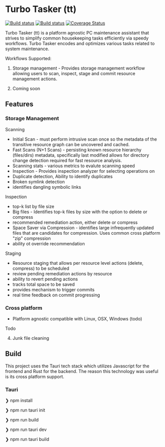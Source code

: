 # Turbo Tasker (tt)
[![Build status](https://github.com/toaler/turbo-tasker/actions/workflows/rust.yml/badge.svg)](https://github.com/toaler/turbo-tasker/actions)
[![Build status](https://github.com/toaler/turbo-tasker/actions/workflows/rust-clippy.yml/badge.svg)](https://github.com/toaler/turbo-tasker/actions)
[![Coverage Status](https://coveralls.io/repos/github/toaler/turbo-tasker/badge.svg?branch=main)](https://coveralls.io/github/toaler/turbo-tasker?branch=main)

Turbo Tasker (tt) is a platform agnostic PC maintenance assistant that strives to simplify common housekeeping tasks efficiently via speedy workflows.  Turbo Tasker encodes and optimizes various tasks related to system maintenance.

Workflows Supported:
1. Storage management - Provides storage management workflow allowing users to scan, inspect, stage and commit resource management actions.

2. Coming soon

## Features

### Storage Management 

Scanning

- Initial Scan - must perform intrusive scan once so the metadata of the transitive resource graph can be uncovered and cached. 
- Fast Scans (N+1 Scans) - persisting known resource hierarchy (files/dirs) metadata, specifically last modified allows for directory change detection required for fast resource analysis. 
- Scanning stats - various metrics to evalute scanning speed
- Inspection - Provides inspection analyzer for selecting operations on 
- Duplicate detection, Ability to identify duplicates
- Broken symlink detection 
- identifies dangling symbolic links

Inspection

- top-k list by file size
- Big files - Identifies top-k files by size with the option to delete or compress
- recommended remediation action, either delete or compress
- Space Saver via Compression - identifies large infrequently updated files that are candidates for compression. Uses common cross platform "zip" compression 
- ability ot override recommendation


Staging

- Resource staging that allows per resource level actions (delete, compress) to be scheduled
- review pending remediation actions by resource
- ability to revert pending actions
- tracks total space to be saved
- provides mechanism to trigger commits
- real time feedback on commit progressing

### Cross platform

- Platform agnostic compatible with Linux, OSX, Windows (todo)

Todo

4.  Junk file cleaning

## Build

This project uses the Tauri tech stack which utilizes Javascript for the frontend and Rust for the backend. The reason this technology was useful is its cross platform support.

### Tauri

<p>❯ npm install 
<p>❯ npm run tauri init
<p>❯ npm run build
<p>❯ npm run tauri dev
<p>❯ npm run tauri build
